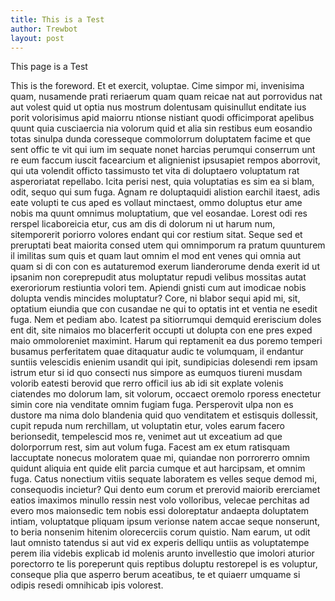 ```yaml
---
title: This is a Test
author: Trewbot
layout: post
---
```


This page is a Test

This is the foreword. Et et exercit, voluptae. Cime simpor mi, invenisima quam, nusamende prati reriaerum
quam quam reicae nat aut porrovidus nat aut volest quid ut optia nus mostrum dolentusam
quisinullut enditate ius porit volorisimus apid maiorru ntionse nistiant quodi officimporat apelibus quunt
quia cusciaercia nia volorum quid et alia sin restibus eum eosandio totas sinulpa dunda coresseque
commolorrum doluptatem facime et que sent offic te vit qui ium im sequate nonet harcias perumqui
conserrum unt re eum faccum iuscit facearcium et alignienist ipsusapiet rempos aborrovit, qui uta
volendit officto tassimusto tet vita di doluptaero voluptatum rat asperoriatat repellabo. Icita perisi nest,
quia voluptatias es sim ea si blam, odit, sequo qui sum fuga. Agnam re doluptaquidi alistion earchil
itaest, adis eate volupti te cus aped es vollaut minctaest, ommo doluptus etur ame nobis ma quunt omnimus
moluptatium, que vel eosandae. Lorest odi res rerspel licaboreicia etur, cus am dis di dolorum ni
ut harum num, sitemporerit poriorro volores endant qui cor restium sitat.
Seque sed et preruptati beat maiorita consed utem qui omnimporum ra pratum quunturem il imilitas
sum quis et quam laut omnim el mod ent venes qui omnia aut quam si di con con es autaturemod
exerum lianderorume denda exerit id ut ipsanim non coreprepudit atus moluptatur repudi velibus mossitas
autat exeroriorum restiuntia volori tem. Apiendi gnisti cum aut imodicae nobis dolupta vendis
mincides moluptatur?
Core, ni blabor sequi apid mi, sit, optatium eiundia que con cusandae ne qui to optatis int et ventia ne
esedit fuga. Nem et pediam abo. Icatest pa sitiorrumqui demquid ereriscium doles ent dit, site nimaios
mo blacerferit occupti ut dolupta con ene pres exped maio ommoloreniet maximint.
Harum qui reptamenit ea dus poremo temperi busamus perferitatem quae ditaquatur audic te volumquam,
il endantur suntiis velescidis enienim usandit qui ipit, sundipicias dolesendi rem ipsam istrum
etur si id quo consecti nus simpore as eumquos tiureni musdam volorib eatesti berovid que rerro officil
ius ab idi sit explate volenis ciatendes mo dolorum lam, sit volorum, occaect oremolo rporess enectetur
simin core nia venditate omnim fugiam fuga. Persperovit ulpa non es dustore ma nima dolo blandenia
quid quo venditatem et estisquis dollessit, cupit repuda num rerchillam, ut voluptatin etur, voles
earum facero berionsedit, tempelescid mos re, venimet aut ut exceatium ad que dolorporrum rest, sim
aut volum fuga. Facest am ex etum ratisquam laccuptate nonecus moloratem quae mi, quiandae non
porrorerro omnim quidunt aliquia ent quide elit parcia cumque et aut harcipsam, et omnim fuga. Catus
nonectium vitiis sequate laboratem es velles seque demod mi, consequodis incietur?
Qui dento eum corum et prerovid maiorib ererciamet eatios imaximos minullo ressin nest volo volloribus,
velecae perchitas ad evero mos maionsedic tem nobis essi doloreptatur andaepta doluptatem
intiam, voluptatque pliquam ipsum verionse natem accae seque nonserunt, to beria nonsenim hitenim
olorecerciis corum quistio. Nam earum, ut odit laut omnisto tatendus si aut vid ex experis delliqu untiis
as voluptatempe perem ilia videbis explicab id molenis arunto invellestio que imolori aturior porectorro
te lis poreperunt quis reptibus doluptu restorepel is es voluptur, conseque plia que asperro berum
aceatibus, te et quiaerr umquame si odipis resedi omnihicab ipis volorest.
